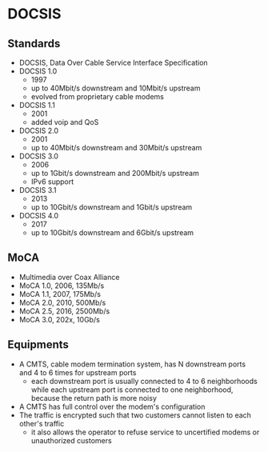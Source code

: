 DOCSIS
======

## Standards

- DOCSIS, Data Over Cable Service Interface Specification
- DOCSIS 1.0
  - 1997
  - up to 40Mbit/s downstream and 10Mbit/s upstream
  - evolved from proprietary cable modems
- DOCSIS 1.1
  - 2001
  - added voip and QoS
- DOCSIS 2.0
  - 2001
  - up to 40Mbit/s downstream and 30Mbit/s upstream
- DOCSIS 3.0
  - 2006
  - up to 1Gbit/s downstream and 200Mbit/s upstream
  - IPv6 support
- DOCSIS 3.1
  - 2013
  - up to 10Gbit/s downstream and 1Gbit/s upstream
- DOCSIS 4.0
  - 2017
  - up to 10Gbit/s downstream and 6Gbit/s upstream

## MoCA

- Multimedia over Coax Alliance
- MoCA 1.0, 2006, 135Mb/s
- MoCA 1.1, 2007, 175Mb/s
- MoCA 2.0, 2010, 500Mb/s
- MoCA 2.5, 2016, 2500Mb/s
- MoCA 3.0, 202x, 10Gb/s

## Equipments

- A CMTS, cable modem termination system, has N downstream ports and 4 to 6
  times for upstream ports
  - each downstream port is usually connected to 4 to 6 neighborhoods while
    each upstream port is connected to one neighborhood, because the return
    path is more noisy
- A CMTS has full control over the modem's configuration
- The traffic is encrypted such that two customers cannot listen to each
  other's traffic
  - it also allows the operator to refuse service to uncertified modems or
    unauthorized customers
